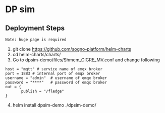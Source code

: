 # DP sim
## Deployment Steps
```
Note: huge page is required
```

1. git clone https://github.com/sogno-platform/helm-charts
2. cd helm-charts/charts/
3. Go to dpsim-demo/files/Shmem_CIGRE_MV.conf and change following
```
host = "mqtt" # service name of emqx broker
port = 1883 # internal port of emqx broker
username = "admin"  # username of emqx broker
password = "****"   # password of emqx broker
out = {
       publish = "/fledge"
}
```
4. helm install dpsim-demo ./dpsim-demo/ 